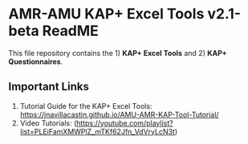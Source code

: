 # AMR-AMU KAP+ Excel Tools v2.1-beta ReadME

This file repository contains the 1) **KAP+ Excel Tools** and 2) **KAP+ Questionnaires**. 

## Important Links
1. Tutorial Guide for the KAP+ Excel Tools: https://jnavillacastin.github.io/AMU-AMR-KAP-Tool-Tutorial/
2. Video Tutorials: (https://youtube.com/playlist?list=PLEiFamXMWPlZ_mTKf62Jfn_VdVryLcN3t)


